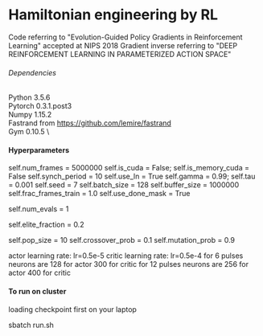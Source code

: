 # Hamiltonian engineering by RL
Code referring to  "Evolution-Guided Policy Gradients in Reinforcement Learning" accepted at NIPS 2018
Gradient inverse referring to "DEEP REINFORCEMENT LEARNING IN PARAMETERIZED ACTION SPACE"

###### Dependencies #######
Python 3.5.6 \
Pytorch 0.3.1.post3 \
Numpy 1.15.2 \
Fastrand from https://github.com/lemire/fastrand \
Gym 0.10.5 \


#### Hyperparameters #### 
self.num_frames = 5000000
self.is_cuda = False; self.is_memory_cuda = False
self.synch_period = 10
self.use_ln = True
self.gamma = 0.99; self.tau = 0.001
self.seed = 7
self.batch_size = 128
self.buffer_size = 1000000
self.frac_frames_train = 1.0
self.use_done_mask = True

self.num_evals = 1

        
self.elite_fraction = 0.2


self.pop_size = 10
self.crossover_prob = 0.1
self.mutation_prob = 0.9

actor learning rate: lr=0.5e-5
critic learning rate: lr=0.5e-4
for 6 pulses neurons are 128 for actor 300 for critic
for 12 pulses neurons are 256 for actor 400 for critic
#### To run on cluster #### 
loading checkpoint first on your laptop

sbatch run.sh



